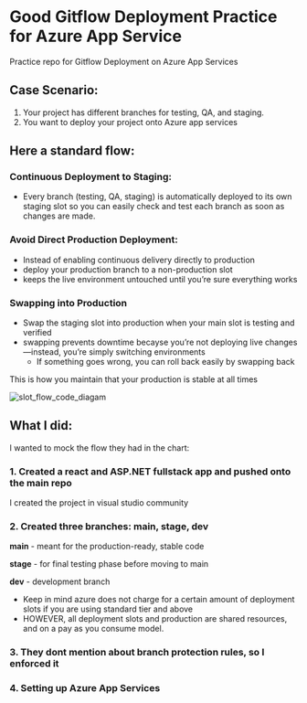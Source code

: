 # Good Gitflow Deployment Practice for Azure App Service

Practice repo for Gitflow Deployment on Azure App Services

## Case Scenario:
1. Your project has different branches for testing, QA, and staging.
2. You want to deploy your project onto Azure app services

## Here a standard flow:

### Continuous Deployment to Staging:
- Every branch (testing, QA, staging) is automatically deployed to its own staging slot so you can easily check and test each branch as soon as changes are made.

### Avoid Direct Production Deployment:
- Instead of enabling continuous delivery directly to production
- deploy your production branch to a non-production slot
- keeps the live environment untouched until you’re sure everything works

### Swapping into Production
- Swap the staging slot into production when your main slot is testing and verified
- swapping prevents downtime becayse you’re not deploying live changes—instead, you’re simply switching environments
  - If something goes wrong, you can roll back easily by swapping back

This is how you maintain that your production is stable at all times

![slot_flow_code_diagam](https://github.com/user-attachments/assets/8b19caef-4b6f-40ee-9d9c-44085e7c422c)

## What I did:

I wanted to mock the flow they had in the chart:

### 1. Created a react and ASP.NET fullstack app and pushed onto the main repo

I created the project in visual studio community
   
### 2. Created three branches: main, stage, dev

**main** - meant for the production-ready, stable code

**stage** - for final testing phase before moving to main

**dev** - development branch

- Keep in mind azure does not charge for a certain amount of deployment slots if you are using standard tier and above
- HOWEVER, all deployment slots and production are shared resources, and on a pay as you consume model.

### 3. They dont mention about branch protection rules, so I enforced it

### 4. Setting up Azure App Services
